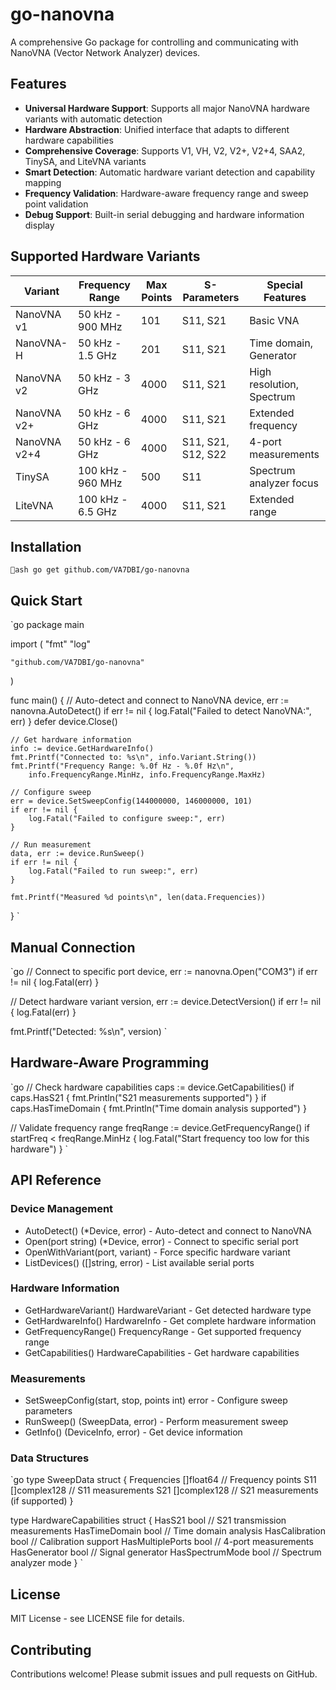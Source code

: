 # go-nanovna

A comprehensive Go package for controlling and communicating with NanoVNA (Vector Network Analyzer) devices.

## Features

- **Universal Hardware Support**: Supports all major NanoVNA hardware variants with automatic detection
- **Hardware Abstraction**: Unified interface that adapts to different hardware capabilities
- **Comprehensive Coverage**: Supports V1, VH, V2, V2+, V2+4, SAA2, TinySA, and LiteVNA variants
- **Smart Detection**: Automatic hardware variant detection and capability mapping
- **Frequency Validation**: Hardware-aware frequency range and sweep point validation
- **Debug Support**: Built-in serial debugging and hardware information display

## Supported Hardware Variants

| Variant | Frequency Range | Max Points | S-Parameters | Special Features |
|---------|----------------|------------|--------------|------------------|
| NanoVNA v1 | 50 kHz - 900 MHz | 101 | S11, S21 | Basic VNA |
| NanoVNA-H | 50 kHz - 1.5 GHz | 201 | S11, S21 | Time domain, Generator |
| NanoVNA v2 | 50 kHz - 3 GHz | 4000 | S11, S21 | High resolution, Spectrum |
| NanoVNA v2+ | 50 kHz - 6 GHz | 4000 | S11, S21 | Extended frequency |
| NanoVNA v2+4 | 50 kHz - 6 GHz | 4000 | S11, S21, S12, S22 | 4-port measurements |
| TinySA | 100 kHz - 960 MHz | 500 | S11 | Spectrum analyzer focus |
| LiteVNA | 100 kHz - 6.5 GHz | 4000 | S11, S21 | Extended range |

## Installation

`ash
go get github.com/VA7DBI/go-nanovna
`

## Quick Start

`go
package main

import (
    "fmt"
    "log"
    
    "github.com/VA7DBI/go-nanovna"
)

func main() {
    // Auto-detect and connect to NanoVNA
    device, err := nanovna.AutoDetect()
    if err != nil {
        log.Fatal("Failed to detect NanoVNA:", err)
    }
    defer device.Close()
    
    // Get hardware information
    info := device.GetHardwareInfo()
    fmt.Printf("Connected to: %s\n", info.Variant.String())
    fmt.Printf("Frequency Range: %.0f Hz - %.0f Hz\n", 
        info.FrequencyRange.MinHz, info.FrequencyRange.MaxHz)
    
    // Configure sweep
    err = device.SetSweepConfig(144000000, 146000000, 101)
    if err != nil {
        log.Fatal("Failed to configure sweep:", err)
    }
    
    // Run measurement
    data, err := device.RunSweep()
    if err != nil {
        log.Fatal("Failed to run sweep:", err)
    }
    
    fmt.Printf("Measured %d points\n", len(data.Frequencies))
}
`

## Manual Connection

`go
// Connect to specific port
device, err := nanovna.Open("COM3")
if err != nil {
    log.Fatal(err)
}

// Detect hardware variant
version, err := device.DetectVersion()
if err != nil {
    log.Fatal(err)
}

fmt.Printf("Detected: %s\n", version)
`

## Hardware-Aware Programming

`go
// Check hardware capabilities
caps := device.GetCapabilities()
if caps.HasS21 {
    fmt.Println("S21 measurements supported")
}
if caps.HasTimeDomain {
    fmt.Println("Time domain analysis supported")
}

// Validate frequency range
freqRange := device.GetFrequencyRange()
if startFreq < freqRange.MinHz {
    log.Fatal("Start frequency too low for this hardware")
}
`

## API Reference

### Device Management
- AutoDetect() (*Device, error) - Auto-detect and connect to NanoVNA
- Open(port string) (*Device, error) - Connect to specific serial port
- OpenWithVariant(port, variant) - Force specific hardware variant
- ListDevices() ([]string, error) - List available serial ports

### Hardware Information
- GetHardwareVariant() HardwareVariant - Get detected hardware type
- GetHardwareInfo() HardwareInfo - Get complete hardware information
- GetFrequencyRange() FrequencyRange - Get supported frequency range
- GetCapabilities() HardwareCapabilities - Get hardware capabilities

### Measurements
- SetSweepConfig(start, stop, points int) error - Configure sweep parameters
- RunSweep() (SweepData, error) - Perform measurement sweep
- GetInfo() (DeviceInfo, error) - Get device information

### Data Structures

`go
type SweepData struct {
    Frequencies []float64      // Frequency points
    S11         []complex128   // S11 measurements
    S21         []complex128   // S21 measurements (if supported)
}

type HardwareCapabilities struct {
    HasS21           bool  // S21 transmission measurements
    HasTimeDomain    bool  // Time domain analysis
    HasCalibration   bool  // Calibration support
    HasMultiplePorts bool  // 4-port measurements
    HasGenerator     bool  // Signal generator
    HasSpectrumMode  bool  // Spectrum analyzer mode
}
`

## License

MIT License - see LICENSE file for details.

## Contributing

Contributions welcome! Please submit issues and pull requests on GitHub.
